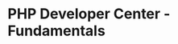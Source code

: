 <properties linkid="devnav-php-fundamentals" urlDisplayName="Windows Azure Intro" pageTitle="Windows Azure PHP fundamentals" title="Windows Azure PHP fundamentals" metaKeywords="Windows Azure PHP, Azure PHP, PHP Azure, Azure PHP basics" description="Find introductory topics about using PHP in Windows Azure." metaCanonical="" disqusComments="0" umbracoNaviHide="0" />



# PHP Developer Center - Fundamentals

<div chunk="../../../Shared/Chunks/fundamentals-landing.md" />